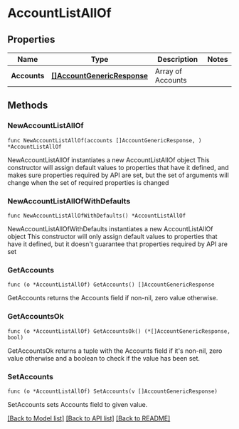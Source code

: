 # AccountListAllOf

## Properties

Name | Type | Description | Notes
------------ | ------------- | ------------- | -------------
**Accounts** | [**[]AccountGenericResponse**](AccountGenericResponse.md) | Array of Accounts | 

## Methods

### NewAccountListAllOf

`func NewAccountListAllOf(accounts []AccountGenericResponse, ) *AccountListAllOf`

NewAccountListAllOf instantiates a new AccountListAllOf object
This constructor will assign default values to properties that have it defined,
and makes sure properties required by API are set, but the set of arguments
will change when the set of required properties is changed

### NewAccountListAllOfWithDefaults

`func NewAccountListAllOfWithDefaults() *AccountListAllOf`

NewAccountListAllOfWithDefaults instantiates a new AccountListAllOf object
This constructor will only assign default values to properties that have it defined,
but it doesn't guarantee that properties required by API are set

### GetAccounts

`func (o *AccountListAllOf) GetAccounts() []AccountGenericResponse`

GetAccounts returns the Accounts field if non-nil, zero value otherwise.

### GetAccountsOk

`func (o *AccountListAllOf) GetAccountsOk() (*[]AccountGenericResponse, bool)`

GetAccountsOk returns a tuple with the Accounts field if it's non-nil, zero value otherwise
and a boolean to check if the value has been set.

### SetAccounts

`func (o *AccountListAllOf) SetAccounts(v []AccountGenericResponse)`

SetAccounts sets Accounts field to given value.



[[Back to Model list]](../README.md#documentation-for-models) [[Back to API list]](../README.md#documentation-for-api-endpoints) [[Back to README]](../README.md)


